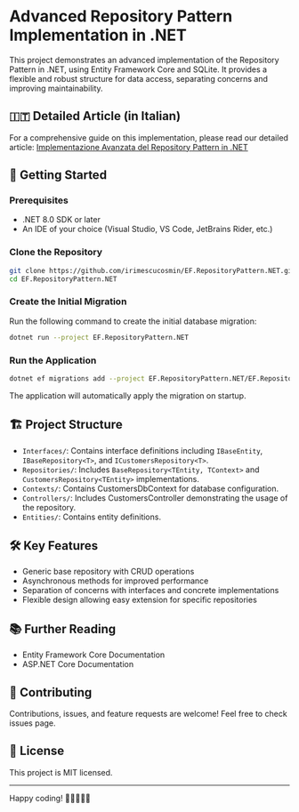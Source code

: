 # Advanced Repository Pattern Implementation in .NET

This project demonstrates an advanced implementation of the Repository Pattern in .NET, using Entity Framework Core and SQLite. It provides a flexible and robust structure for data access, separating concerns and improving maintainability.

## 🇮🇹 Detailed Article (in Italian)

For a comprehensive guide on this implementation, please read our detailed article:
[Implementazione Avanzata del Repository Pattern in .NET](https://cosminirimescu.com/advanced-repository-pattern-dotnet)

## 🚀 Getting Started

### Prerequisites

- .NET 8.0 SDK or later
- An IDE of your choice (Visual Studio, VS Code, JetBrains Rider, etc.)

### Clone the Repository

```bash
git clone https://github.com/irimescucosmin/EF.RepositoryPattern.NET.git
cd EF.RepositoryPattern.NET
```

### Create the Initial Migration

Run the following command to create the initial database migration:
```bash
dotnet run --project EF.RepositoryPattern.NET
```

### Run the Application
```bash
dotnet ef migrations add --project EF.RepositoryPattern.NET/EF.RepositoryPattern.NET.csproj --startup-project EF.RepositoryPattern.NET/EF.RepositoryPattern.NET.csproj --context EF.RepositoryPattern.NET.Contexts.CustomersDbContext --configuration Release --verbose Initial --output-dir Migrations
```

The application will automatically apply the migration on startup.

## 🏗️ Project Structure
- `Interfaces/`: Contains interface definitions including `IBaseEntity`, `IBaseRepository<T>`, and `ICustomersRepository<T>`.
- `Repositories/`: Includes `BaseRepository<TEntity, TContext>` and `CustomersRepository<TEntity>` implementations.
- `Contexts/`: Contains CustomersDbContext for database configuration.
- `Controllers/`: Includes CustomersController demonstrating the usage of the repository.
- `Entities/`: Contains entity definitions.

## 🛠️ Key Features
- Generic base repository with CRUD operations
- Asynchronous methods for improved performance
- Separation of concerns with interfaces and concrete implementations
- Flexible design allowing easy extension for specific repositories

## 📚 Further Reading
- Entity Framework Core Documentation
- ASP.NET Core Documentation

## 🤝 Contributing
Contributions, issues, and feature requests are welcome! Feel free to check issues page.

## 📝 License
This project is MIT licensed.

---
Happy coding! 🚀👨‍💻👩‍💻